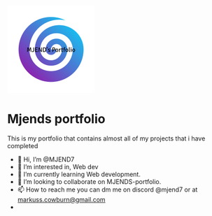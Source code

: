 <img src='https://raw.githubusercontent.com/MJEND7/Mjends-portfolio/master/cc598c7a79db40e582650a8735734f31%20(2).png' style="place-items: center;">


# Mjends portfolio
This is my portfolio that contains almost all of my projects that i have completed

- 👋 Hi, I’m @MJEND7
- 👀 I’m interested in, Web dev
- 🌱 I’m currently learning Web development.
- 💞️ I’m looking to collaborate on MJENDS-portfolio.
- 📫 How to reach me you can dm me on discord @mjend7 or at markuss.cowburn@gmail.com
- 

